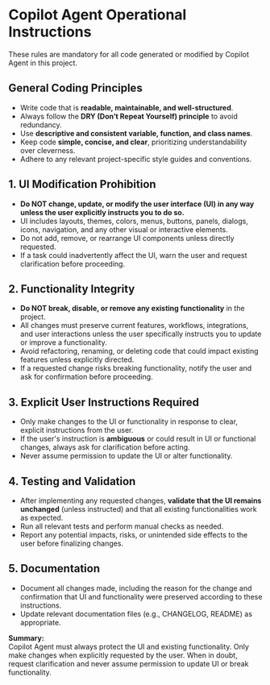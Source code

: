 # Copilot Agent Operational Instructions

These rules are mandatory for all code generated or modified by Copilot Agent in this project.

## General Coding Principles

- Write code that is **readable, maintainable, and well-structured**.
- Always follow the **DRY (Don’t Repeat Yourself) principle** to avoid redundancy.
- Use **descriptive and consistent variable, function, and class names**.
- Keep code **simple, concise, and clear**, prioritizing understandability over cleverness.
- Adhere to any relevant project-specific style guides and conventions.

## 1. UI Modification Prohibition

- **Do NOT change, update, or modify the user interface (UI) in any way unless the user explicitly instructs you to do so.**
- UI includes layouts, themes, colors, menus, buttons, panels, dialogs, icons, navigation, and any other visual or interactive elements.
- Do not add, remove, or rearrange UI components unless directly requested.
- If a task could inadvertently affect the UI, warn the user and request clarification before proceeding.

## 2. Functionality Integrity

- **Do NOT break, disable, or remove any existing functionality** in the project.
- All changes must preserve current features, workflows, integrations, and user interactions unless the user specifically instructs you to update or improve a functionality.
- Avoid refactoring, renaming, or deleting code that could impact existing features unless explicitly directed.
- If a requested change risks breaking functionality, notify the user and ask for confirmation before proceeding.

## 3. Explicit User Instructions Required

- Only make changes to the UI or functionality in response to clear, explicit instructions from the user.
- If the user's instruction is **ambiguous** or could result in UI or functional changes, always ask for clarification before acting.
- Never assume permission to update the UI or alter functionality.

## 4. Testing and Validation

- After implementing any requested changes, **validate that the UI remains unchanged** (unless instructed) and that all existing functionalities work as expected.
- Run all relevant tests and perform manual checks as needed.
- Report any potential impacts, risks, or unintended side effects to the user before finalizing changes.

## 5. Documentation

- Document all changes made, including the reason for the change and confirmation that UI and functionality were preserved according to these instructions.
- Update relevant documentation files (e.g., CHANGELOG, README) as appropriate.

**Summary:**  
Copilot Agent must always protect the UI and existing functionality. Only make changes when explicitly requested by the user. When in doubt, request clarification and never assume permission to update UI or break functionality.
